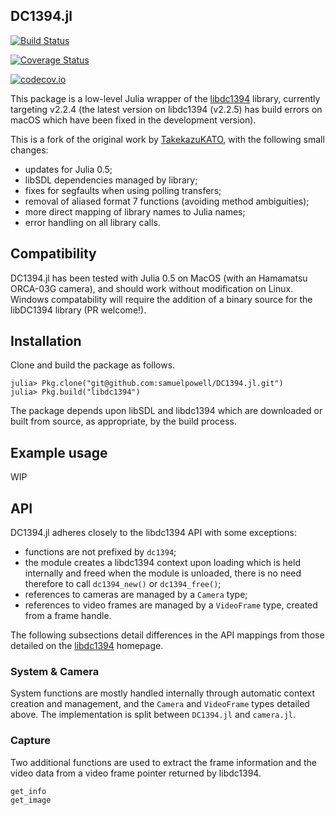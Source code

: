 ## DC1394.jl

[![Build Status](https://travis-ci.org/samuelpowell/DC1394.jl.svg?branch=master)](https://travis-ci.org/samuelpowell/DC1394.jl)

[![Coverage Status](https://coveralls.io/repos/samuelpowell/DC1394.jl/badge.svg?branch=master&service=github)](https://coveralls.io/github/samuelpowell/DC1394.jl?branch=master)

[![codecov.io](http://codecov.io/github/samuelpowell/DC1394.jl/coverage.svg?branch=master)](http://codecov.io/github/samuelpowell/DC1394.jl?branch=master)

This package is a low-level Julia wrapper of the [libdc1394](http://damien.douxchamps.net/ieee1394/libdc1394/) library, currently targeting v2.2.4 (the latest version on libdc1394 (v2.2.5) has build errors on macOS which have been fixed in the development version).

This is a fork of the original work by [TakekazuKATO](https://github.com/TakekazuKATO/DC1394.jl), with the following small changes:

+ updates for Julia 0.5;
+ libSDL dependencies managed by library;
+ fixes for segfaults when using polling transfers;
+ removal of aliased format 7 functions (avoiding method ambiguities);
+ more direct mapping of library names to Julia names;
+ error handling on all library calls.

## Compatibility

DC1394.jl has been tested with Julia 0.5 on MacOS (with an Hamamatsu ORCA-03G camera), and should work without modification on Linux. Windows compatability will require the addition of a binary source for the libDC1394 library (PR welcome!).

## Installation

Clone and build the package as follows.

```
julia> Pkg.clone("git@github.com:samuelpowell/DC1394.jl.git")
julia> Pkg.build("libdc1394")
```

The package depends upon libSDL and libdc1394 which are downloaded or built from source, as appropriate, by the build process.

## Example usage

WIP

## API

DC1394.jl adheres closely to the libdc1394 API with some exceptions:

+ functions are not prefixed by `dc1394`;
+ the module creates a libdc1394 context upon loading which is held internally and freed when the module is unloaded, there is no need therefore to call `dc1394_new()` or `dc1394_free()`;
+ references to cameras are managed by a `Camera` type;
+ references to video frames are managed by a `VideoFrame` type, created from a frame handle.

The following subsections detail differences in the API mappings from those detailed on the [libdc1394](http://damien.douxchamps.net/ieee1394/libdc1394/) homepage.

### System & Camera

System functions are mostly handled internally through automatic context creation and management, and the `Camera` and `VideoFrame` types detailed above. The implementation is split between `DC1394.jl` and `camera.jl`.

### Capture

Two additional functions are used to extract the frame information and the video data from a video frame pointer returned by libdc1394.

```
get_info
get_image
```